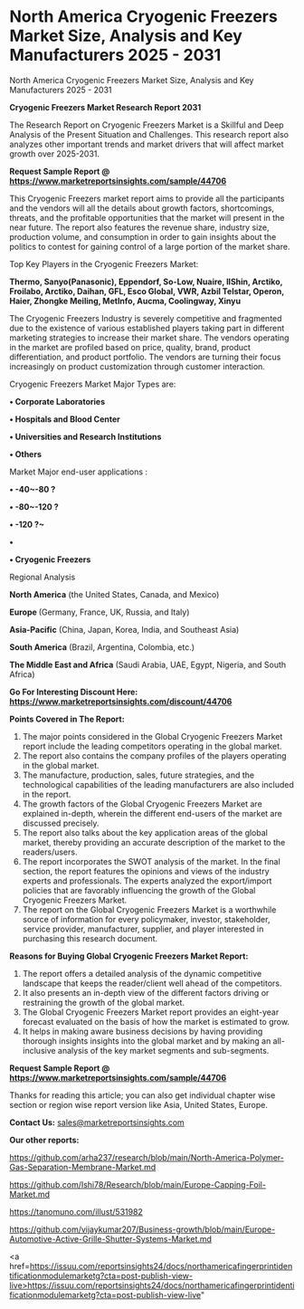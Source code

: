 # North America Cryogenic Freezers Market Size, Analysis and Key Manufacturers 2025 - 2031
North America Cryogenic Freezers Market Size, Analysis and Key Manufacturers 2025 - 2031

<strong>Cryogenic Freezers Market Research Report 2031</strong>

The Research Report on Cryogenic Freezers Market is a Skillful and Deep Analysis of the Present Situation and Challenges. This research report also analyzes other important trends and market drivers that will affect market growth over 2025-2031.

<strong>Request Sample Report @ <a href=https://www.marketreportsinsights.com/sample/44706>https://www.marketreportsinsights.com/sample/44706</a></strong>

This Cryogenic Freezers market report aims to provide all the participants and the vendors will all the details about growth factors, shortcomings, threats, and the profitable opportunities that the market will present in the near future. The report also features the revenue share, industry size, production volume, and consumption in order to gain insights about the politics to contest for gaining control of a large portion of the market share.

Top Key Players in the Cryogenic Freezers Market:

<strong>Thermo, Sanyo(Panasonic), Eppendorf, So-Low, Nuaire, IlShin, Arctiko, Froilabo, Arctiko, Daihan, GFL, Esco Global, VWR, Azbil Telstar, Operon, Haier, Zhongke Meiling, MetInfo, Aucma, Coolingway, Xinyu</strong>

The Cryogenic Freezers Industry is severely competitive and fragmented due to the existence of various established players taking part in different marketing strategies to increase their market share. The vendors operating in the market are profiled based on price, quality, brand, product differentiation, and product portfolio. The vendors are turning their focus increasingly on product customization through customer interaction.

Cryogenic Freezers Market Major Types are:

<strong>•  Corporate Laboratories

•  Hospitals and Blood Center

•  Universities and Research Institutions

•  Others</strong>

Market Major end-user applications :

<strong>•  -40~-80 ?

•  -80~-120 ?

•  -120 ?~

•  

•  Cryogenic Freezers</strong>

Regional Analysis

</u><strong><b>North America</b></strong> (the United States, Canada, and Mexico)

<strong><b>Europe </b></strong>(Germany, France, UK, Russia, and Italy)

<strong><b>Asia-Pacific</b></strong> (China, Japan, Korea, India, and Southeast Asia)

<strong><b>South America</b></strong> (Brazil, Argentina, Colombia, etc.)

<strong><b>The Middle East and Africa</b></strong> (Saudi Arabia, UAE, Egypt, Nigeria, and South Africa)

<strong>Go For Interesting Discount Here: <a href=https://www.marketreportsinsights.com/discount/44706>https://www.marketreportsinsights.com/discount/44706</a></strong>

<strong>Points Covered in The Report:</strong>
<ol>
  <li>The major points considered in the Global Cryogenic Freezers Market report include the leading competitors operating in the global market.</li>
  <li>The report also contains the company profiles of the players operating in the global market.</li>
  <li>The manufacture, production, sales, future strategies, and the technological capabilities of the leading manufacturers are also included in the report.</li>
  <li>The growth factors of the Global Cryogenic Freezers Market are explained in-depth, wherein the different end-users of the market are discussed precisely.</li>
  <li>The report also talks about the key application areas of the global market, thereby providing an accurate description of the market to the readers/users.</li>
  <li>The report incorporates the SWOT analysis of the market. In the final section, the report features the opinions and views of the industry experts and professionals. The experts analyzed the export/import policies that are favorably influencing the growth of the Global Cryogenic Freezers Market.</li>
  <li>The report on the Global Cryogenic Freezers Market is a worthwhile source of information for every policymaker, investor, stakeholder, service provider, manufacturer, supplier, and player interested in purchasing this research document.</li>
</ol>
<strong>Reasons for Buying Global Cryogenic Freezers Market Report:</strong>

<ol>
  <li>The report offers a detailed analysis of the dynamic competitive landscape that keeps the reader/client well ahead of the competitors.</li>
  <li>It also presents an in-depth view of the different factors driving or restraining the growth of the global market.</li>
  <li>The Global Cryogenic Freezers Market report provides an eight-year forecast evaluated on the basis of how the market is estimated to grow.</li>
  <li>It helps in making aware business decisions by having providing thorough insights insights into the global market and by making an all-inclusive analysis of the key market segments and sub-segments.</li>
</ol>
<strong>Request Sample Report @ <a href=https://www.marketreportsinsights.com/sample/44706>https://www.marketreportsinsights.com/sample/44706</a></strong>


Thanks for reading this article; you can also get individual chapter wise section or region wise report version like Asia, United States, Europe.

<strong>Contact Us:</strong>
sales@marketreportsinsights.com

<strong>Our other reports:</strong>

<a href=https://github.com/arha237/research/blob/main/North-America-Polymer-Gas-Separation-Membrane-Market.md>https://github.com/arha237/research/blob/main/North-America-Polymer-Gas-Separation-Membrane-Market.md</a>

<a href=https://github.com/Ishi78/Research/blob/main/Europe-Capping-Foil-Market.md>https://github.com/Ishi78/Research/blob/main/Europe-Capping-Foil-Market.md</a>

<a href=https://tanomuno.com/illust/531982>https://tanomuno.com/illust/531982</a>

<a href=https://github.com/vijaykumar207/Business-growth/blob/main/Europe-Automotive-Active-Grille-Shutter-Systems-Market.md>https://github.com/vijaykumar207/Business-growth/blob/main/Europe-Automotive-Active-Grille-Shutter-Systems-Market.md</a>

<a href=https://issuu.com/reportsinsights24/docs/northamericafingerprintidentificationmodulemarketg?cta=post-publish-view-live>https://issuu.com/reportsinsights24/docs/northamericafingerprintidentificationmodulemarketg?cta=post-publish-view-live</a>"
